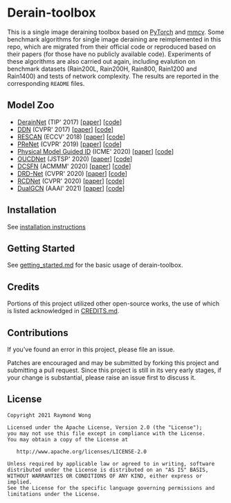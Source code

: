 # Derain-toolbox

This is a single image deraining toolbox based on [PyTorch](https://github.com/pytorch/pytorch) and [mmcv](https://github.com/open-mmlab/mmcv). Some benchmark algorithms for single image deraining are reimplemented in this repo, which are migrated from their official code or reproduced based on their papers (for those have no publicly available code). Experiments of these algorithms are also carried out again, including evalution on benchmark datasets (Rain200L, Rain200H, Rain800, Rain1200 and Rain1400) and tests of network complexity. The results are reported in the corresponding `README` files.

## Model Zoo

- [DerainNet](configs/derainnet/README.md) (TIP' 2017) \[[paper](https://ieeexplore.ieee.org/abstract/document/7893758/)\] \[[code](https://xueyangfu.github.io/projects/tip2017.html)\]
- [DDN](configs/ddn/README.md) (CVPR' 2017) \[[paper](https://openaccess.thecvf.com/content_cvpr_2017/html/Fu_Removing_Rain_From_CVPR_2017_paper.html)\] \[[code](https://xueyangfu.github.io/projects/cvpr2017.html)\]
- [RESCAN](configs/rescan/README.md) (ECCV' 2018) [[paper](https://openaccess.thecvf.com/content_ECCV_2018/html/Xia_Li_Recurrent_Squeeze-and-Excitation_Context_ECCV_2018_paper.html)] \[[code](https://github.com/XiaLiPKU/RESCAN)\]
- [PReNet](configs/prenet/README.md) (CVPR' 2019) \[[paper](https://openaccess.thecvf.com/content_CVPR_2019/html/Ren_Progressive_Image_Deraining_Networks_A_Better_and_Simpler_Baseline_CVPR_2019_paper.html)\] \[[code](https://github.com/csdwren/PReNet)\]
- [Physical Model Guided ID](configs/physical_model_guided/README.md) (ICME' 2020) \[[paper](https://www.computer.org/csdl/proceedings-article/icme/2020/09102878/1kwr8NheVtm)\] \[[code](https://github.com/Ohraincu/PHYSICAL-MODEL-GUIDED-DEEP-IMAGE-DERAINING)\]
- [OUCDNet](configs/oucdnet/README.md) (JSTSP' 2020) \[[paper](https://ieeexplore.ieee.org/abstract/document/9264746)\] \[[code](https://github.com/jeya-maria-jose/Derain_OUCD_Net)\]
- [DCSFN](configs/dcsfn/README.md) (ACMMM' 2020) \[[paper](https://dl.acm.org/doi/abs/10.1145/3394171.3413820)\] \[[code](https://github.com/Ohraincu/DCSFN)]
- [DRD-Net](configs/drdnet/README.md) (CVPR' 2020) \[[paper](https://openaccess.thecvf.com/content_CVPR_2020/html/Deng_Detail-recovery_Image_Deraining_via_Context_Aggregation_Networks_CVPR_2020_paper.html)\] \[[code](https://github.com/Dengsgithub/DRD-Net)\]
- [RCDNet](configs/rcdnet/README.md) (CVPR' 2020) \[[paper](https://openaccess.thecvf.com/content_CVPR_2020/html/Wang_A_Model-Driven_Deep_Neural_Network_for_Single_Image_Rain_Removal_CVPR_2020_paper.html)\] \[[code](https://github.com/hongwang01/RCDNet_simple)\]
- [DualGCN](configs/dual_gcn/README.md) (AAAI' 2021) \[[paper](https://ojs.aaai.org/index.php/AAAI/article/view/16224)\] \[[code](https://xueyangfu.github.io/paper/2021/AAAI/code.zip)\]

## Installation

See [installation instructions](docs/installation.md)

## Getting Started

See [getting_started.md](docs/getting_started.md) for the basic usage of derain-toolbox.

## Credits

Portions of this project utilized other open-source works, the use of which is listed acknowledged in [CREDITS.md](CREDITS.md).

## Contributions

If you've found an error in this project, please file an issue.

Patches are encouraged and may be submitted by forking this project and
submitting a pull request. Since this project is still in its very early stages,
if your change is substantial, please raise an issue first to discuss it.

## License

```
Copyright 2021 Raymond Wong

Licensed under the Apache License, Version 2.0 (the "License");
you may not use this file except in compliance with the License.
You may obtain a copy of the License at

   http://www.apache.org/licenses/LICENSE-2.0

Unless required by applicable law or agreed to in writing, software
distributed under the License is distributed on an "AS IS" BASIS,
WITHOUT WARRANTIES OR CONDITIONS OF ANY KIND, either express or implied.
See the License for the specific language governing permissions and
limitations under the License.
```
